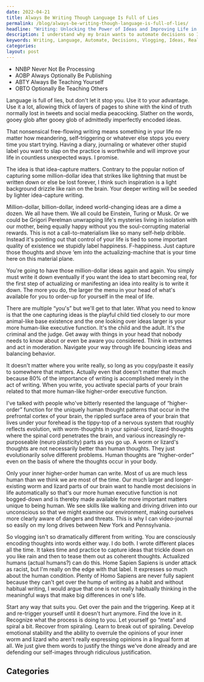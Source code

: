 ```yaml
---
date: 2022-04-21
title: Always Be Writing Though Language Is Full of Lies
permalink: /blog/always-be-writing-though-language-is-full-of-lies/
headline: "Writing: Unlocking the Power of Ideas and Improving Life in Unexpected Ways"
description: I understand why my brain wants to automate decisions so I can focus on more important matters like writing and vlogging. Writing and vlogging are both ways of encoding thoughts into words, and can help manifest ideas into reality. With practice, I can capture ideas and turn them into coherent thoughts. Learn how writing can be used to your advantage and improve your life in unexpected ways.
keywords: Writing, Language, Automate, Decisions, Vlogging, Ideas, Reality, Executive Function, Higher-Order, Manifest, Capture, Coherent, Thoughts, Walking, Driving, Video-Journaling
categories: 
layout: post
---
```


- NNBP Never Not Be Processing
- AOBP Always Optionally Be Publishing
- ABTY Always Be Teaching Yourself
- OBTO Optionally Be Teaching Others

Language is full of lies, but don't let it stop you. Use it to your advantage.
Use it a lot, allowing thick of layers of pages to shine with the kind of truth
normally lost in tweets and social media peacocking. Slather on the words,
gooey glob after gooey glob of admittedly imperfectly encoded ideas.

That nonsensical free-flowing writing means something in your life no matter
how meandering, self-triggering or whatever else stops you every time you start
trying. Having a diary, journaling or whatever other stupid label you want to
slap on the practice is worthwhile and will improve your life in countless
unexpected ways. I promise.

The idea is that idea-capture matters. Contrary to the popular notion of
capturing some million-dollar idea that strikes like lightning that must be
written down or else be lost forever, I think such inspiration is a light
background drizzle like rain on the brain. Your deeper writing will be seeded
by lighter idea-capture writing.

Million-dollar, billion-dollar, indeed world-changing ideas are a dime a dozen.
We all have them. We all could be Einstein, Turing or Musk. Or we could be
Grigori Perelman unwrapping life's mysteries living in isolation with our
mother, being equally happy without you the soul-corrupting material rewards.
This is not a call-to-materialism like so many self-help dribble. Instead it's
pointing out that control of your life is tied to some important quality of
existence we stupidly label happiness. F-happiness. Just capture those thoughts
and shove ‘em into the actualizing-machine that is your time here on this
material plane.

You're going to have those million-dollar ideas  again and again. You simply
must write it down eventually if you want the idea to start becoming real, for
the first step of actualizing or manifesting an idea into reality is to write
it down. The more you do, the larger the menu in your head of what's available
for you to order-up for yourself in the meal of life.

There are multiple “you's” but we'll get to that later. What you need to know
is that the one capturing ideas is the playful child tied closely to our more
animal-like base existence and the one looking over ideas larger is your more
human-like executive function. It's the child and the adult. It's the criminal
and the judge. Get away with things in your head that nobody needs to know
about or even be aware you considered. Think in extremes and act in moderation.
Navigate your way through life bouncing ideas and balancing behavior.

It doesn't matter where you write really, so long as you copy/paste it easily
to somewhere that matters. Actually even that doesn't matter that much because
80% of the importance of writing is accomplished merely in the act of writing.
When you write, you activate special parts of your brain related to that more
human-like higher-order executive function.

I've talked with people who've bitterly resented the language of “higher-order”
function for the uniquely human thought patterns that occur in the prefrontal
cortex of your brain, the rippled surface area of your brain that lives under
your forehead is the tippy-top of a nervous system that roughly reflects
evolution, with worm-thoughts in your spinal-cord, lizard-thoughts where the
spinal cord penetrates the brain, and various increasingly re-purposeable
(neuro plasticity) parts as you go up. A worm or lizard's thoughts are not
necessarily better than human thoughts. They just evolutionarily solve
different problems. Human thoughts are “higher-order” even on the basis of
where the thoughts occur in your body.

Only your inner higher-order human can write. Most of us are much less human
than we think we are most of the time. Our much larger and longer-existing worm
and lizard parts of our brain want to handle most decisions in life
automatically so that's our more human executive function is not bogged-down
and is thereby made available for more important matters unique to being human.
We see skills like walking and driving driven into our unconscious so that we
might examine our environment, making ourselves more clearly aware of dangers
and threats. This is why I can video-journal so easily on my long drives
between New York and Pennsylvania.

So vlogging isn't so dramatically different from writing. You are consciously
encoding thoughts into words either way. I do both. I wrote different places
all the time. It takes time and practice to capture ideas that trickle down on
you like rain and then to tease them out as coherent thoughts. Actualized
humans (actual humans?) can do this. Home Sapien Sapiens is under attack as
racist, but I'm really on the edge with that label. It expresses so much about
the human condition. Plenty of Homo Sapiens are never fully sapient because
they can't get over the hump of writing as a habit and without habitual
writing, I would argue that one is not really habitually thinking in the
meaningful ways that make big differences in one's life.

Start any way that suits you. Get over the pain and the triggering. Keep at it
and re-trigger yourself until it doesn't hurt anymore. Find the love in it.
Recognize what the process is doing to you. Let yourself go “meta” and spiral a
bit. Recover from spiraling. Learn to break out of spiraling. Develop emotional
stability and the ability to overrule the opinions of your inner worm and
lizard who aren't really expressing opinions in a lingual form at all. We just
give them words to justify the things we've done already and are defending our
self-images through ridiculous justification.

## Categories

<ul></ul>
